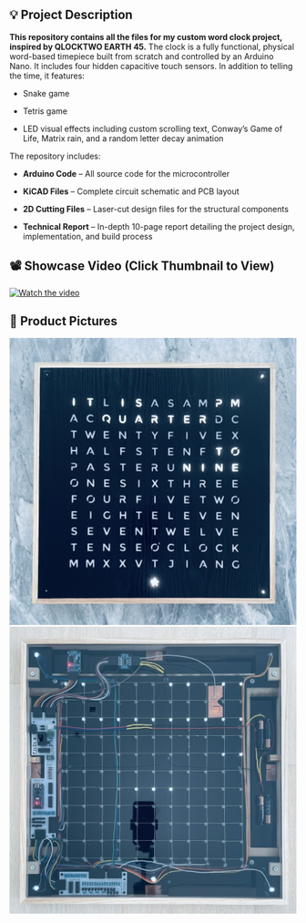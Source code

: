 ## 💡 Project Description

**This repository contains all the files for my custom word clock project, inspired by QLOCKTWO EARTH 45.**
The clock is a fully functional, physical word-based timepiece built from scratch and controlled by an Arduino Nano. It includes four hidden capacitive touch sensors. In addition to telling the time, it features:

- Snake game

- Tetris game

- LED visual effects including custom scrolling text, Conway’s Game of Life, Matrix rain, and a random letter decay animation

The repository includes:

- **Arduino Code** – All source code for the microcontroller

- **KiCAD Files** – Complete circuit schematic and PCB layout

- **2D Cutting Files** – Laser-cut design files for the structural components

- **Technical Report** – In-depth 10-page report detailing the project design, implementation, and build process

## 📽️ Showcase Video (Click Thumbnail to View)

[![Watch the video](Pictures/Thumbnail.png)](https://youtu.be/x_0dHoGPLj4)

## 📸 Product Pictures

<p align="center">

  <img src="./Pictures/Front View.JPEG" alt="Front view of the word clock" width="600"/>

  <img src="./Pictures/Rear View.JPEG" alt="Rear view of the word clock" width="600"/>

</p>
